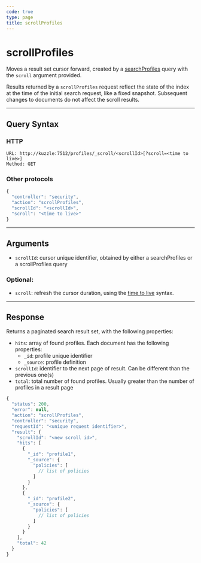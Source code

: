 ```yaml
---
code: true
type: page
title: scrollProfiles
---
```


# scrollProfiles



Moves a result set cursor forward, created by a [searchProfiles](/core/1/api/controllers/security/search-profiles/) query with the `scroll` argument provided.

Results returned by a `scrollProfiles` request reflect the state of the index at the time of the initial search request, like a fixed snapshot. Subsequent changes to documents do not affect the scroll results.

---

## Query Syntax

### HTTP

```http
URL: http://kuzzle:7512/profiles/_scroll/<scrollId>[?scroll=<time to live>]
Method: GET
```

### Other protocols

```js
{
  "controller": "security",
  "action": "scrollProfiles",
  "scrollId": "<scrollId>",
  "scroll": "<time to live>"
}
```

---

## Arguments

- `scrollId`: cursor unique identifier, obtained by either a searchProfiles or a scrollProfiles query

### Optional:

- `scroll`: refresh the cursor duration, using the [time to live](https://www.elastic.co/guide/en/elasticsearch/reference/5.6/common-options.html#time-units) syntax.

---

## Response

Returns a paginated search result set, with the following properties:

- `hits`: array of found profiles. Each document has the following properties:
  - `_id`: profile unique identifier
  - `_source`: profile definition
- `scrollId`: identifier to the next page of result. Can be different than the previous one(s)
- `total`: total number of found profiles. Usually greater than the number of profiles in a result page

```js
{
  "status": 200,
  "error": null,
  "action": "scrollProfiles",
  "controller": "security",
  "requestId": "<unique request identifier>",
  "result": {
    "scrollId": "<new scroll id>",
    "hits": [
      {
        "_id": "profile1",
        "_source": {
          "policies": [
            // list of policies
          ]
        }
      },
      {
        "_id": "profile2",
        "_source": {
          "policies": [
            // list of policies
          ]
        }
      }
    ],
    "total": 42
  }
}
```
